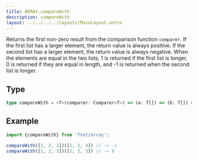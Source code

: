 ```yaml
---
title: ARRAY.compareWith
description: compareWith
layout: ../../../../layouts/MainLayout.astro
---
```


Returns the first non-zero result from the comparison function `comparer`.
If the first list has a larger element, the return value is always positive.
If the second list has a larger element, the return value is always negative.
When the elements are equal in the two lists,
1 is returned if the first list is longer,
0 is returned if they are equal in length,
and -1 is returned when the second list is longer.

## Type

```ts
type compareWith = <T>(comparer: Comparer<T>) => (a: T[]) => (b: T[]) => number
```

## Example

```ts
import {compareWith} from 'fnxt/array';

compareWith([1, 2, 3])([1, 2, 4]) // -> -1
compareWith([1, 2, 3])([1, 2, 3]) // -> 0
```
